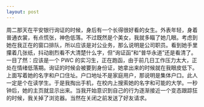 ```yaml
---
layout: post
---
```


周二那天在平安银行询证的时候，身后有一个长得很好看的女生。外表年轻，身着普通衣裳，有点慌张，神色低落。不过既然是个美女，我就多瞄了她几眼。考虑到她在我正在的窗口排队，所以应该是对公业务，那么说明是公司职员。看到她手里攥着几张纸，抖动剧烈看不大清楚什么字，但“询证函”和“普华永道”还是看清了。一目了然：应该是一个 PWC 的实习生，正在跑函，由于前几日工作压力太大，正处在情绪低落期。询证的时候会被要到身份证，她拿出来的时候就在我眼皮低下。上面写着她的名字和户口住址。户口地址不是家庭用户，那说明是集体户口。此人一定是个在读学生。于是我掏出手机，在校内上搜索她的名字和可能的大学。一秒钟后，她的主页就显示出来。当我开始意识到自己的行为逐渐接近一个变态跟踪狂的时候，我关掉了浏览器。当然在关闭之前发送了好友请求。
